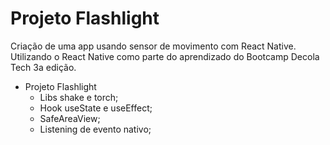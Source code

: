 # Projeto Flashlight

Criação de uma app usando sensor de movimento com React Native. 
Utilizando o React Native como parte do aprendizado do Bootcamp Decola Tech 3a edição.

- Projeto Flashlight
  - Libs shake e torch;
  - Hook useState e useEffect;
  - SafeAreaView;
  - Listening de evento nativo;
